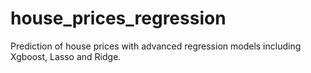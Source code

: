 # house_prices_regression
Prediction of house prices with advanced regression models including Xgboost, Lasso and Ridge.
